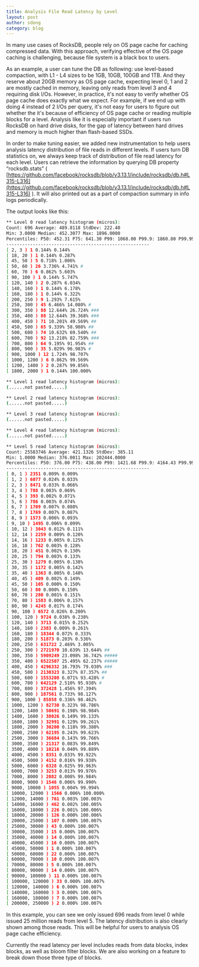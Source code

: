 ```yaml
---
title: Analysis File Read Latency by Level
layout: post
author: sdong
category: blog
---
```


In many use cases of RocksDB, people rely on OS page cache for caching compressed data. With this approach, verifying effective of the OS page caching is challenging, because file system is a black box to users.

As an example, a user can tune the DB as following: use level-based compaction, with L1 - L4 sizes to be 1GB, 10GB, 100GB and 1TB. And they reserve about 20GB memory as OS page cache, expecting level 0, 1 and 2 are mostly cached in memory, leaving only reads from level 3 and 4 requiring disk I/Os. However, in practice, it's not easy to verify whether OS page cache does exactly what we expect. For example, if we end up with doing 4 instead of 2 I/Os per query, it's not easy for users to figure out whether the it's because of efficiency of OS page cache or reading multiple blocks for a level. Analysis like it is especially important if users run RocksDB on hard drive disks, for the gap of latency between hard drives and memory is much higher than flash-based SSDs.

In order to make tuning easier, we added new instrumentation to help users analysis latency distribution of file reads in different levels. If users turn DB statistics on, we always keep track of distribution of file read latency for each level. Users can retrieve the information by querying DB property “rocksdb.stats” ( [https://github.com/facebook/rocksdb/blob/v3.13.1/include/rocksdb/db.h#L315-L316](https://github.com/facebook/rocksdb/blob/v3.13.1/include/rocksdb/db.h#L315-L316) ). It will also printed out as a part of compaction summary in info logs periodically.

The output looks like this:


```bash
** Level 0 read latency histogram (micros):
Count: 696 Average: 489.8118 StdDev: 222.40
Min: 3.0000 Median: 452.3077 Max: 1896.0000
Percentiles: P50: 452.31 P75: 641.30 P99: 1068.00 P99.9: 1860.80 P99.99: 1896.00
------------------------------------------------------
[ 2, 3 ) 1 0.144% 0.144%
[ 18, 20 ) 1 0.144% 0.287%
[ 45, 50 ) 5 0.718% 1.006%
[ 50, 60 ) 26 3.736% 4.741% #
[ 60, 70 ) 6 0.862% 5.603%
[ 90, 100 ) 1 0.144% 5.747%
[ 120, 140 ) 2 0.287% 6.034%
[ 140, 160 ) 1 0.144% 6.178%
[ 160, 180 ) 1 0.144% 6.322%
[ 200, 250 ) 9 1.293% 7.615%
[ 250, 300 ) 45 6.466% 14.080% #
[ 300, 350 ) 88 12.644% 26.724% ###
[ 350, 400 ) 88 12.644% 39.368% ###
[ 400, 450 ) 71 10.201% 49.569% ##
[ 450, 500 ) 65 9.339% 58.908% ##
[ 500, 600 ) 74 10.632% 69.540% ##
[ 600, 700 ) 92 13.218% 82.759% ###
[ 700, 800 ) 64 9.195% 91.954% ##
[ 800, 900 ) 35 5.029% 96.983% #
[ 900, 1000 ) 12 1.724% 98.707%
[ 1000, 1200 ) 6 0.862% 99.569%
[ 1200, 1400 ) 2 0.287% 99.856%
[ 1800, 2000 ) 1 0.144% 100.000%

** Level 1 read latency histogram (micros):
(......not pasted.....)

** Level 2 read latency histogram (micros):
(......not pasted.....)

** Level 3 read latency histogram (micros):
(......not pasted.....)

** Level 4 read latency histogram (micros):
(......not pasted.....)

** Level 5 read latency histogram (micros):
Count: 25583746 Average: 421.1326 StdDev: 385.11
Min: 1.0000 Median: 376.0011 Max: 202444.0000
Percentiles: P50: 376.00 P75: 438.00 P99: 1421.68 P99.9: 4164.43 P99.99: 9056.52
------------------------------------------------------
[ 0, 1 ) 2351 0.009% 0.009%
[ 1, 2 ) 6077 0.024% 0.033%
[ 2, 3 ) 8471 0.033% 0.066%
[ 3, 4 ) 788 0.003% 0.069%
[ 4, 5 ) 393 0.002% 0.071%
[ 5, 6 ) 786 0.003% 0.074%
[ 6, 7 ) 1709 0.007% 0.080%
[ 7, 8 ) 1769 0.007% 0.087%
[ 8, 9 ) 1573 0.006% 0.093%
[ 9, 10 ) 1495 0.006% 0.099%
[ 10, 12 ) 3043 0.012% 0.111%
[ 12, 14 ) 2259 0.009% 0.120%
[ 14, 16 ) 1233 0.005% 0.125%
[ 16, 18 ) 762 0.003% 0.128%
[ 18, 20 ) 451 0.002% 0.130%
[ 20, 25 ) 794 0.003% 0.133%
[ 25, 30 ) 1279 0.005% 0.138%
[ 30, 35 ) 1172 0.005% 0.142%
[ 35, 40 ) 1363 0.005% 0.148%
[ 40, 45 ) 409 0.002% 0.149%
[ 45, 50 ) 105 0.000% 0.150%
[ 50, 60 ) 80 0.000% 0.150%
[ 60, 70 ) 280 0.001% 0.151%
[ 70, 80 ) 1583 0.006% 0.157%
[ 80, 90 ) 4245 0.017% 0.174%
[ 90, 100 ) 6572 0.026% 0.200%
[ 100, 120 ) 9724 0.038% 0.238%
[ 120, 140 ) 3713 0.015% 0.252%
[ 140, 160 ) 2383 0.009% 0.261%
[ 160, 180 ) 18344 0.072% 0.333%
[ 180, 200 ) 51873 0.203% 0.536%
[ 200, 250 ) 631722 2.469% 3.005%
[ 250, 300 ) 2721970 10.639% 13.644% ##
[ 300, 350 ) 5909249 23.098% 36.742% #####
[ 350, 400 ) 6522507 25.495% 62.237% #####
[ 400, 450 ) 4296332 16.793% 79.030% ###
[ 450, 500 ) 2130323 8.327% 87.357% ##
[ 500, 600 ) 1553208 6.071% 93.428% #
[ 600, 700 ) 642129 2.510% 95.938% #
[ 700, 800 ) 372428 1.456% 97.394%
[ 800, 900 ) 187561 0.733% 98.127%
[ 900, 1000 ) 85858 0.336% 98.462%
[ 1000, 1200 ) 82730 0.323% 98.786%
[ 1200, 1400 ) 50691 0.198% 98.984%
[ 1400, 1600 ) 38026 0.149% 99.133%
[ 1600, 1800 ) 32991 0.129% 99.261%
[ 1800, 2000 ) 30200 0.118% 99.380%
[ 2000, 2500 ) 62195 0.243% 99.623%
[ 2500, 3000 ) 36684 0.143% 99.766%
[ 3000, 3500 ) 21317 0.083% 99.849%
[ 3500, 4000 ) 10216 0.040% 99.889%
[ 4000, 4500 ) 8351 0.033% 99.922%
[ 4500, 5000 ) 4152 0.016% 99.938%
[ 5000, 6000 ) 6328 0.025% 99.963%
[ 6000, 7000 ) 3253 0.013% 99.976%
[ 7000, 8000 ) 2082 0.008% 99.984%
[ 8000, 9000 ) 1546 0.006% 99.990%
[ 9000, 10000 ) 1055 0.004% 99.994%
[ 10000, 12000 ) 1566 0.006% 100.000%
[ 12000, 14000 ) 761 0.003% 100.003%
[ 14000, 16000 ) 462 0.002% 100.005%
[ 16000, 18000 ) 226 0.001% 100.006%
[ 18000, 20000 ) 126 0.000% 100.006%
[ 20000, 25000 ) 107 0.000% 100.007%
[ 25000, 30000 ) 43 0.000% 100.007%
[ 30000, 35000 ) 15 0.000% 100.007%
[ 35000, 40000 ) 14 0.000% 100.007%
[ 40000, 45000 ) 16 0.000% 100.007%
[ 45000, 50000 ) 1 0.000% 100.007%
[ 50000, 60000 ) 22 0.000% 100.007%
[ 60000, 70000 ) 10 0.000% 100.007%
[ 70000, 80000 ) 5 0.000% 100.007%
[ 80000, 90000 ) 14 0.000% 100.007%
[ 90000, 100000 ) 11 0.000% 100.007%
[ 100000, 120000 ) 33 0.000% 100.007%
[ 120000, 140000 ) 6 0.000% 100.007%
[ 140000, 160000 ) 3 0.000% 100.007%
[ 160000, 180000 ) 7 0.000% 100.007%
[ 200000, 250000 ) 2 0.000% 100.007%
```


In this example, you can see we only issued 696 reads from level 0 while issued 25 million reads from level 5. The latency distribution is also clearly shown among those reads. This will be helpful for users to analysis OS page cache efficiency.

Currently the read latency per level includes reads from data blocks, index blocks, as well as bloom filter blocks. We are also working on a feature to break down those three type of blocks.
